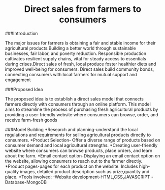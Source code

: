 <h1 align="center"> Direct sales from farmers to consumers </h1> 

###Introduction
<p>The major issues for farmers is obtaining a fair and stable income for their  agricultural products.Building a better world through sustainable businesses, fair labor, and poverty reduction. Responsible production cultivates resilient supply chains, vital for steady access to essentials during crises.Direct sales of fresh, local produce foster healthier diets and improved well-being for consumers. Direct sales build community bonds, connecting consumers with local farmers for mutual support and engagement</p>

###Proposed Idea
<p>The proposed idea is to establish a direct sales model that connects farmers directly with consumers through an online platform. This model aims to streamline the process of purchasing fresh agricultural products by providing a user-friendly website where consumers can browse, order, and receive farm-fresh goods</p>

###Model Building
*Research and planning-understand the local regulations and requirements for selling agricultural products directly to consumers.
*Product Selection- Offer a diverse range of products based on consumer demand and local agricultural strengths.
*Creating user-friendly website where consumers can browse products, place orders, and learn about the farm.
*Email contact option-Displaying an email contact option on the website, allowing consumers to reach out to the farmer directly.
*Product pages-pages for each product on the website. Includes high-quality images, detailed product description such as prize,quantity and place.
*Tools involved:
        -Website development-HTML,CSS,JAVASCRIPT
        -Database-MongoDB

